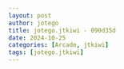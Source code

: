 ```yaml
---
layout: post
author: jotego
title: jotego.jtkiwi - 090d35d
date: 2024-10-25
categories: [Arcade, jtkiwi]
tags: [jotego.jtkiwi]
---
```


